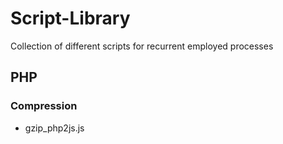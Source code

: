 # Script-Library

Collection of different scripts for recurrent employed processes

## PHP

### Compression

- gzip_php2js.js
